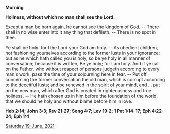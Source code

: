 **Morning**

**Holiness, without which no man shall see the Lord.**
 
Except a man be born again, he cannot see the kingdom of God. -- There shall in no wise enter into it any thing that defileth. -- There is no spot in thee.
 
Ye shall be holy: for I the Lord your God am holy. -- As obedient children, not fashioning yourselves according to the former lusts in your ignorance: but as he which hath called you is holy, so be ye holy in all manner of conversation; because it is written, Be ye holy; for I am holy. And if ye call on the Father, who without respect of persons judgeth according to every man's work, pass the time of your sojourning here in fear. -- Put off concerning the former conversation the old man, which is corrupt according to the deceitful lusts; and be renewed in the spirit of your mind, and ... put on the new man, which after God is created in righteousness and true holiness. -- He hath chosen us in him before the foundation of the world, that we should he holy and without blame before him in love.  

**Heb 2:14; John 3:3; Rev 21:27; Song 4:7; Lev 19:2; 1 Pet 1:14-17; Eph 4:22-24; Eph 1:4**

[Saturday 19-June, 2021](https://t.me/daily_light)
